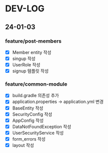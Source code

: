 # DEV-LOG
## 24-01-03
### feature/post-members
- [x] Member entity 작성
- [x] singup 작성
- [x] UserRole 작성
- [x] signup 템플릿 작성

### feature/common-module
- [x] build.gradle 의존성 추가
- [x] application.properties -> application.yml 변경
- [x] BaseEntity 작성
- [x] SecurityConfig 작성
- [x] AppConfig 작성
- [x] DataNotFoundException 작성
- [x] UserSecurityService 작성
- [x] form_errors 작성
- [x] layout 작성